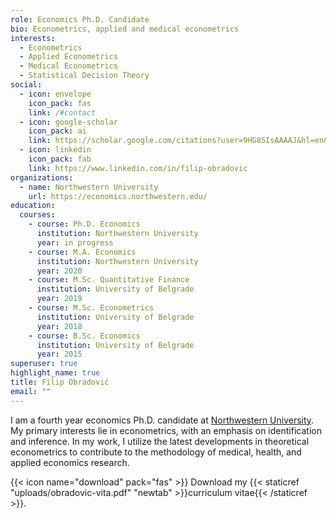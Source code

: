 ```yaml
---
role: Economics Ph.D. Candidate
bio: Econometrics, applied and medical econometrics
interests:
  - Econometrics
  - Applied Econometrics
  - Medical Econometrics
  - Statistical Decision Theory
social:
  - icon: envelope
    icon_pack: fas
    link: /#contact
  - icon: google-scholar
    icon_pack: ai
    link: https://scholar.google.com/citations?user=9HG85IsAAAAJ&hl=en&oi=ao
  - icon: linkedin
    icon_pack: fab
    link: https://www.linkedin.com/in/filip-obradovic
organizations:
  - name: Northwestern University
    url: https://economics.northwestern.edu/
education:
  courses:
    - course: Ph.D. Economics
      institution: Northwestern University
      year: in progress
    - course: M.A. Economics
      institution: Northwestern University
      year: 2020
    - course: M.Sc. Quantitative Finance
      institution: University of Belgrade
      year: 2019
    - course: M.Sc. Econometrics
      institution: University of Belgrade
      year: 2018
    - course: B.Sc. Economics
      institution: University of Belgrade
      year: 2015
superuser: true
highlight_name: true
title: Filip Obradović
email: ""
---
```

I am a fourth year economics Ph.D. candidate at [Northwestern University](https://economics.northwestern.edu/). My primary interests lie in econometrics, with an emphasis on identification and inference. In my work, I utilize the latest developments in theoretical econometrics to contribute to the methodology of medical, health, and applied economics research.

{{< icon name="download" pack="fas" >}} Download my {{< staticref "uploads/obradovic-vita.pdf" "newtab" >}}curriculum vitae{{< /staticref >}}.
